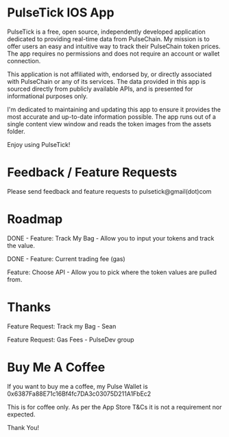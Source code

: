 # PulseTick IOS App
PulseTick is a free, open source, independently developed application dedicated to providing real-time data from PulseChain. My mission is to offer users an easy and intuitive way to track their PulseChain token prices. The app requires no permissions and does not require an account or wallet connection. 

This application is not affiliated with, endorsed by, or directly associated with PulseChain or any of its services. The data provided in this app is sourced directly from publicly available APIs, and is presented for informational purposes only.

I'm dedicated to maintaining and updating this app to ensure it provides the most accurate and up-to-date information possible. The app runs out of a single content view window and reads the token images from the assets folder.

Enjoy using PulseTick!

# Feedback / Feature Requests
Please send feedback and feature requests to pulsetick@gmail(dot)com

# Roadmap
DONE - Feature: Track My Bag - Allow you to input your tokens and track the value.

DONE - Feature: Current trading fee (gas)

Feature: Choose API - Allow you to pick where the token values are pulled from.



# Thanks
Feature Request: Track my Bag - Sean

Feature Request: Gas Fees - PulseDev group

# Buy Me A Coffee
If you want to buy me a coffee, my Pulse Wallet is 0x6387Fa88E71c16Bf4fc7DA3c03075D211A1FbEc2

This is for coffee only. As per the App Store T&Cs it is not a requirement nor expected. 

Thank You!
